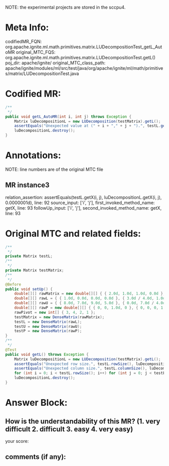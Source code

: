NOTE: the experimental projects are stored in the sccpu4.

# Meta Info:
codifiedMR_FQN:
org.apache.ignite.ml.math.primitives.matrix.LUDecompositionTest_getL_AutoMR
original_MTC_FQS:
org.apache.ignite.ml.math.primitives.matrix.LUDecompositionTest.getL()
poj_dir:
apache/ignite/
original_MTC_class_path:
apache/ignite/modules/ml/src/test/java/org/apache/ignite/ml/math/primitives/matrix/LUDecompositionTest.java

# Codified MR:
```java
/**
 */
public void getL_AutoMR(int i, int j) throws Exception {
    Matrix luDecompositionL = new LUDecomposition(testMatrix).getL();
    assertEquals("Unexpected value at (" + i + "," + j + ").", testL.getX(i, j), luDecompositionL.getX(i, j), 0.0000001d);
    luDecompositionL.destroy();
}
```

# Annotations:
NOTE: line numbers are of the original MTC file
## MR instance3
relation_assertion: assertEquals(testL.getX(i, j), luDecompositionL.getX(i, j), 0.0000001d), line: 92 
source_input: ['i', 'j'], first_invoked_method_name: getX, line: 93 
followUp_input: ['i', 'j'], second_invoked_method_name: getX, line: 93 


# Original MTC and related fields:
```java
/**
 */
private Matrix testL;
/**
 */
private Matrix testMatrix;
/**
 */
@Before
public void setUp() {
    double[][] rawMatrix = new double[][] { { 2.0d, 1.0d, 1.0d, 0.0d }, { 4.0d, 3.0d, 3.0d, 1.0d }, { 8.0d, 7.0d, 9.0d, 5.0d }, { 6.0d, 7.0d, 9.0d, 8.0d } };
    double[][] rawL = { { 1.0d, 0.0d, 0.0d, 0.0d }, { 3.0d / 4.0d, 1.0d, 0.0d, 0.0d }, { 1.0d / 2.0d, -2.0d / 7.0d, 1.0d, 0.0d }, { 1.0d / 4.0d, -3.0d / 7.0d, 1.0d / 3.0d, 1.0d } };
    double[][] rawU = { { 8.0d, 7.0d, 9.0d, 5.0d }, { 0.0d, 7.0d / 4.0d, 9.0d / 4.0d, 17.0d / 4.0d }, { 0.0d, 0.0d, -6.0d / 7.0d, -2.0d / 7.0d }, { 0.0d, 0.0d, 0.0d, 2.0d / 3.0d } };
    double[][] rawP = new double[][] { { 0, 0, 1.0d, 0 }, { 0, 0, 0, 1.0d }, { 0, 1.0d, 0, 0 }, { 1.0d, 0, 0, 0 } };
    rawPivot = new int[] { 3, 4, 2, 1 };
    testMatrix = new DenseMatrix(rawMatrix);
    testL = new DenseMatrix(rawL);
    testU = new DenseMatrix(rawU);
    testP = new DenseMatrix(rawP);
}
/**
 */
@Test
public void getL() throws Exception {
    Matrix luDecompositionL = new LUDecomposition(testMatrix).getL();
    assertEquals("Unexpected row size.", testL.rowSize(), luDecompositionL.rowSize());
    assertEquals("Unexpected column size.", testL.columnSize(), luDecompositionL.columnSize());
    for (int i = 0; i < testL.rowSize(); i++) for (int j = 0; j < testL.columnSize(); j++) assertEquals("Unexpected value at (" + i + "," + j + ").", testL.getX(i, j), luDecompositionL.getX(i, j), 0.0000001d);
    luDecompositionL.destroy();
}

```


# Answer Block: 
## How is the understandability of this MR? (1. very difficult 2. difficult 3. easy 4. very easy)
your score: 
## comments (if any): 
```txt

```